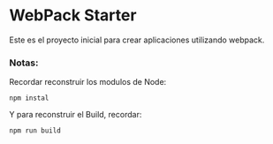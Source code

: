 # WebPack Starter

Este es el proyecto inicial para crear aplicaciones utilizando webpack. 

### Notas: 

Recordar reconstruir los modulos de Node: 

```
npm instal
```

Y para reconstruir el Build, recordar: 

```
npm run build
```

